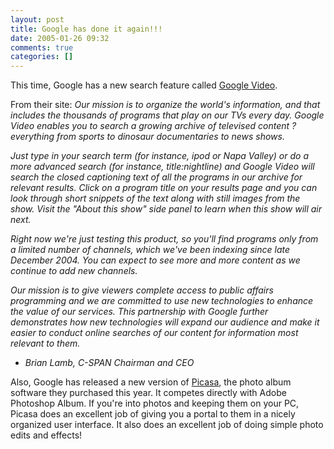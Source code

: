 ```yaml
---
layout: post
title: Google has done it again!!!
date: 2005-01-26 09:32
comments: true
categories: []
---
```

This time, Google has a new search feature called <a href="http://video.google.com">Google Video</a>.

From their site:
<i>Our mission is to organize the world's information, and that includes the thousands of programs that play on our TVs every day. Google Video enables you to search a growing archive of televised content ? everything from sports to dinosaur documentaries to news shows.

Just type in your search term (for instance, ipod or Napa Valley) or do a more advanced search (for instance, title:nightline) and Google Video will search the closed captioning text of all the programs in our archive for relevant results. Click on a program title on your results page and you can look through short snippets of the text along with still images from the show. Visit the "About this show" side panel to learn when this show will air next.

Right now we're just testing this product, so you'll find programs only from a limited number of channels, which we've been indexing since late December 2004. You can expect to see more and more content as we continue to add new channels.

Our mission is to give viewers complete access to public affairs programming and we are committed to use new technologies to enhance the value of our services. This partnership with Google further demonstrates how new technologies will expand our audience and make it easier to conduct online searches of our content for information most relevant to them.
- Brian Lamb, C-SPAN Chairman and CEO</i>

Also, Google has released a new version of <a href="http://wwww.picasa.com">Picasa</a>, the photo album software they purchased this year. It competes directly with Adobe Photoshop Album. If you're into photos and keeping them on your PC, Picasa does an excellent job of giving you a portal to them in a nicely organized user interface. It also does an excellent job of doing simple photo edits and effects!
